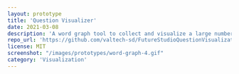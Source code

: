 ```yaml
---
layout: prototype
title: 'Question Visualizer'
date: 2021-03-08
description: 'A word graph tool to collect and visualize a large number of text based answers to a question'
repo_url: 'https://github.com/valtech-sd/FutureStudioQuestionVisualization'
license: MIT
screenshot: "/images/prototypes/word-graph-4.gif"
category: 'Visualization'
---
```

